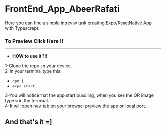 # FrontEnd_App_AbeerRafati


Here you can find a simple intreviw task creating Expo/ReactNative  App with Typescrept.

### To Preview  [Click Here !!](https://photos.app.goo.gl/KfrUzeZjCRUt4XAF8)


__________________________________


* **HOW to use it ?!!**       
    
1-Clone the repo on your device.      
2-In your terminal type this:     
   - `npm i`
   - `expo start`    
   
   
3-You will notice that the app start bundling, when you see the QR image type `w` in the terminal.       
4-It will open new tab on your browser preview the app on local port.

## And that's it =]

